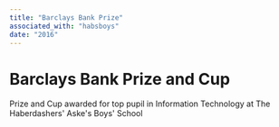 ```yaml
---
title: "Barclays Bank Prize"
associated_with: "habsboys"
date: "2016"
---
```


# Barclays Bank Prize and Cup

Prize and Cup awarded for top pupil in Information Technology at The Haberdashers' Aske's Boys' School
